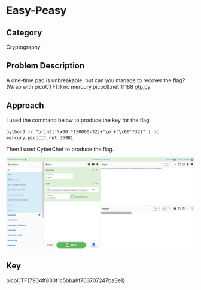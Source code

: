 # Easy-Peasy
## Category
Cryptography
## Problem Description
A one-time pad is unbreakable, but can you manage to recover the flag? (Wrap with picoCTF{}) nc mercury.picoctf.net 11188 [otp.py](https://mercury.picoctf.net/static/3cdfde8de474ba94b23aba4a2dfc7eeb/otp.py)
## Approach 
I used the command below to produce the key for the flag.
```
python3 -c "print('\x00'*(50000-32)+'\n'+'\x00'*32)" | nc mercury.picoctf.net 36981 
```

Then I used CyberChef to produce the flag.<br>

![CyberChef](https://github.com/caligo-phantom/writeups/blob/main/picoCTF/assets/CyberChef.png)

## Key
picoCTF{7904ff830f1c5bba8f763707247ba3e1}
